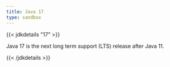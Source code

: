 ```yaml
---
title: Java 17
type: sandbox
---
```


{{< jdkdetails "17" >}}

Java 17 is the next long term support (LTS) release after Java 11.

{{< /jdkdetails >}}

